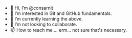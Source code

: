 - 👋 Hi, I’m @consarnit
- 👀 I’m interested in Git and GitHub fundamentals.
- 🌱 I’m currently learning the above.
- 💞️ I’m not looking to collaborate.
- 📫 How to reach me ... erm... not sure that's necessary.

<!---
consarnit/consarnit is a ✨ special ✨ repository because its `README.md` (this file) appears on your GitHub profile.
You can click the Preview link to take a look at your changes.
--->
